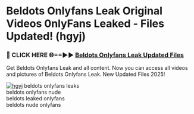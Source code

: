 # Beldots Onlyfans Leak Original Videos 0nlyFans Leaked - Files Updated! (hgyj)

<h3>🔴 CLICK HERE 🌐==►► <a href="https://tinyurl.com/4seja8ks" rel="nofollow">Beldots Onlyfans Leak Updated Files</a></h3>

Get Beldots Onlyfans Leak and all content. Now you can access all videos and pictures of Beldots Onlyfans Leak. New Updated Files 2025!

[![hgyj](https://i.imgur.com/EWjZXRe.gif)](https://tinyurl.com/4seja8ks)
beldots onlyfans leaks<br>
beldots onlyfans nude<br>
beldots leaked onlyfans<br>
beldots nude onlyfans